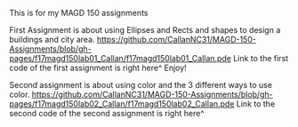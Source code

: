 This is for my MAGD 150 assignments

First Assignment is about using Ellipses and Rects and shapes to design a buildings and city area.
https://github.com/CallanNC31/MAGD-150-Assignments/blob/gh-pages/f17magd150lab01_Callan/f17magd150lab01_Callan.pde
Link to the first code of the first assignment is right here^ Enjoy!

Second assignment is about using color and the 3 different ways to use color.
https://github.com/CallanNC31/MAGD-150-Assignments/blob/gh-pages/f17magd150lab02_Callan/f17magd150lab02_Callan.pde
Link to the second code of the second assignment is right here^
